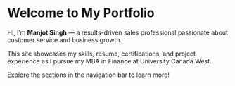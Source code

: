 # Welcome to My Portfolio

Hi, I’m **Manjot Singh** — a results-driven sales professional passionate about customer service and business growth.

This site showcases my skills, resume, certifications, and project experience as I pursue my MBA in Finance at University Canada West.

Explore the sections in the navigation bar to learn more!
